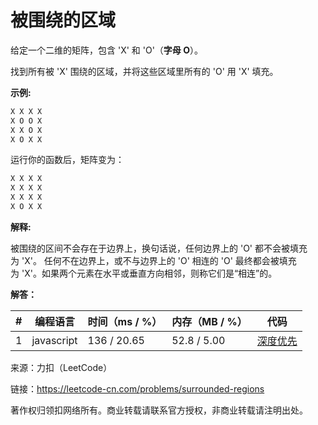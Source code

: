 # 被围绕的区域

给定一个二维的矩阵，包含 'X' 和 'O'（**字母 O**）。

找到所有被 'X' 围绕的区域，并将这些区域里所有的 'O' 用 'X' 填充。

**示例:**

``` javascript
X X X X
X O O X
X X O X
X O X X
```

运行你的函数后，矩阵变为：

``` javascript
X X X X
X X X X
X X X X
X O X X
```

**解释:**

被围绕的区间不会存在于边界上，换句话说，任何边界上的 'O' 都不会被填充为 'X'。 任何不在边界上，或不与边界上的 'O' 相连的 'O' 最终都会被填充为 'X'。如果两个元素在水平或垂直方向相邻，则称它们是“相连”的。


**解答：**

**#**|**编程语言**|**时间（ms / %）**|**内存（MB / %）**|**代码**
--|--|--|--|--
1|javascript|136 / 20.65|52.8 / 5.00|[深度优先](./javascript/ac_v1.js)

来源：力扣（LeetCode）

链接：https://leetcode-cn.com/problems/surrounded-regions

著作权归领扣网络所有。商业转载请联系官方授权，非商业转载请注明出处。
